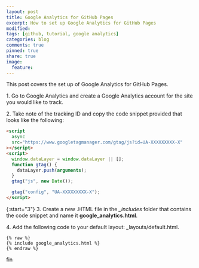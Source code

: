 ```yaml
---
layout: post
title: Google Analytics for GitHub Pages
excerpt: How to set up Google Analytics for GitHub Pages
modified:
tags: [github, tutorial, google analytics]
categories: blog
comments: true
pinned: true
share: true
image:
  feature:
---
```


This post covers the set up of Google Analytics for GitHub Pages.

1\. Go to Google Analytics and create a Google Analytics account for the site you would like to track.

2\. Take note of the tracking ID and copy the code snippet provided that looks like the following:

```html
<script
  async
  src="https://www.googletagmanager.com/gtag/js?id=UA-XXXXXXXXX-X"
></script>
<script>
  window.dataLayer = window.dataLayer || [];
  function gtag() {
    dataLayer.push(arguments);
  }
  gtag("js", new Date());

  gtag("config", "UA-XXXXXXXXX-X");
</script>
```

{:start="3"}
3\. Create a new .HTML file in the _\_includes_ folder that contains the code snippet and name it **google_analytics.html**.

4\. Add the following code to your default layout: \_layouts/default.html.

```
{% raw %}
{% include google_analytics.html %}
{% endraw %}
```

fin
